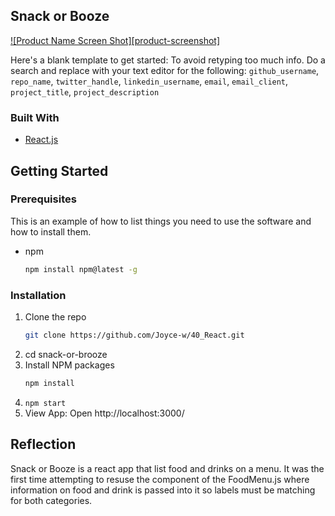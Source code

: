 
<!-- ABOUT THE PROJECT -->
## Snack or Booze 


[![Product Name Screen Shot][product-screenshot]](https://example.com)

Here's a blank template to get started: To avoid retyping too much info. Do a search and replace with your text editor for the following: `github_username`, `repo_name`, `twitter_handle`, `linkedin_username`, `email`, `email_client`, `project_title`, `project_description`




### Built With
* [React.js](https://reactjs.org/)


<!-- GETTING STARTED -->
## Getting Started

### Prerequisites

This is an example of how to list things you need to use the software and how to install them.
* npm
  ```sh
  npm install npm@latest -g
  ```

### Installation

1. Clone the repo
   ```sh
   git clone https://github.com/Joyce-w/40_React.git
   ```
2. cd snack-or-brooze
3. Install NPM packages
   ```sh
   npm install
   ```
4. ```npm start```
5. View App: Open http://localhost:3000/
 

## Reflection 
Snack or Booze is a react app that list food and drinks on a menu. 
It was the first time attempting to resuse the component of the FoodMenu.js where information on food and drink is passed into it so labels must be matching for both categories. 